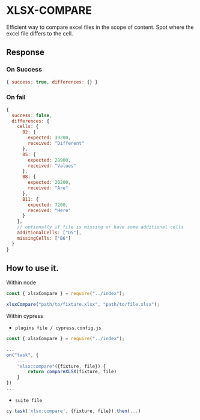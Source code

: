 # XLSX-COMPARE

Efficient way to compare excel files in the scope of content. Spot where the excel file differs to the cell.

## Response

### On Success

```js
{ success: true, differences: {} }
```

### On fail

```js
{
  success: false,
  differences: {
    cells: {
      B2: {
        expected: 39200,
        received: "Different"
      },
      B5: {
        expected: 28900,
        received: "Values"
      },
      B8: {
        expected: 20200,
        received: "Are"
      },
      B11: {
        expected: 7200,
        received: "Here"
      }
    },
    // optionally if file is missing or have some additional cells
    additionalCells: ["D5"],
    missingCells: ["B6"]
  }
}
```

## How to use it.

Within node

```js
const { xlsxCompare } = require("../index");

xlsxCompare("path/to/fixture.xlsx", "path/to/file.xlsx");
```

Within cypress

- `plugins file / cypress.config.js`

```js
const { xlsxCompare } = require("../index");

...
on("task", {
    ...
    "xlsx:compare"({fixture, file}) {
        return compareXLSX(fixture, file)
    }
})
...
```

- `suite file`

```js
cy.task('xlsx:compare', {fixture, file}).then(...)
```
